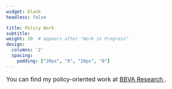 ```yaml
---
widget: blank
headless: false

title: Policy Work
subtitle: 
weight: 20  # appears after "Work in Progress"
design:
  columns: '2'
  spacing:
    padding: ["20px", "0", "20px", "0"]
---
```


<p style="font-size:16px;">
You can find my policy-oriented work at 
<a href="https://www.bbvaresearch.com/en/search/?searchbbvaresearch=serkan%20kocabas" target="_blank" rel="noopener">
BBVA Research
</a>.
</p>
